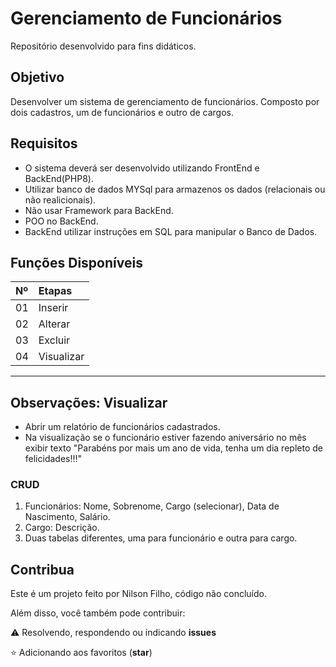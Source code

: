 <h1>
    <span> Gerenciamento de Funcionários</span>
</h1>

Repositório desenvolvido para fins didáticos.

## Objetivo
Desenvolver um sistema de gerenciamento de funcionários. Composto por dois cadastros, um de funcionários e outro de cargos.

## Requisitos
* O sistema deverá ser desenvolvido utilizando FrontEnd e BackEnd(PHP8).
* Utilizar banco de dados MYSql para armazenos os dados (relacionais ou não realicionais).
* Não usar Framework para BackEnd.
* POO no BackEnd.
* BackEnd utilizar instruções em SQL para manipular o Banco de Dados.

## Funções Disponíveis
<table>
  <thead>
    <tr align="left">
      <th>Nº</th>
      <th>Etapas</th>
    </tr>
  </thead>
  <tbody align="left">
    <tr>
      <td>01</td>
      <td>Inserir</td>
    </tr>
    <tr>
      <td>02</td>
      <td>Alterar</td>
    </tr>
    <tr>
      <td>03</td>
      <td>Excluir</td>
    </tr>
    <tr>
      <td>04</td>
      <td>Visualizar</td>
    </tr>
  </tbody>
</table>

---
##  Observações: Visualizar
* Abrir um relatório de funcionários cadastrados.
* Na visualização se o funcionário estiver fazendo aniversário no mês exibir texto "Parabéns por mais um ano de vida, tenha um dia repleto de felicidades!!!"

### CRUD 
1. Funcionários: Nome, Sobrenome, Cargo (selecionar), Data de Nascimento, Salário.
2. Cargo: Descrição.
3. Duas tabelas diferentes, uma para funcionário e outra para cargo.

## Contribua

 Este é um projeto feito por Nilson Filho, código não concluído.
 
 Além disso, você também pode contribuir:
 
⚠️ Resolvendo, respondendo ou indicando **issues**

⭐ Adicionando aos favoritos (**star**) 
